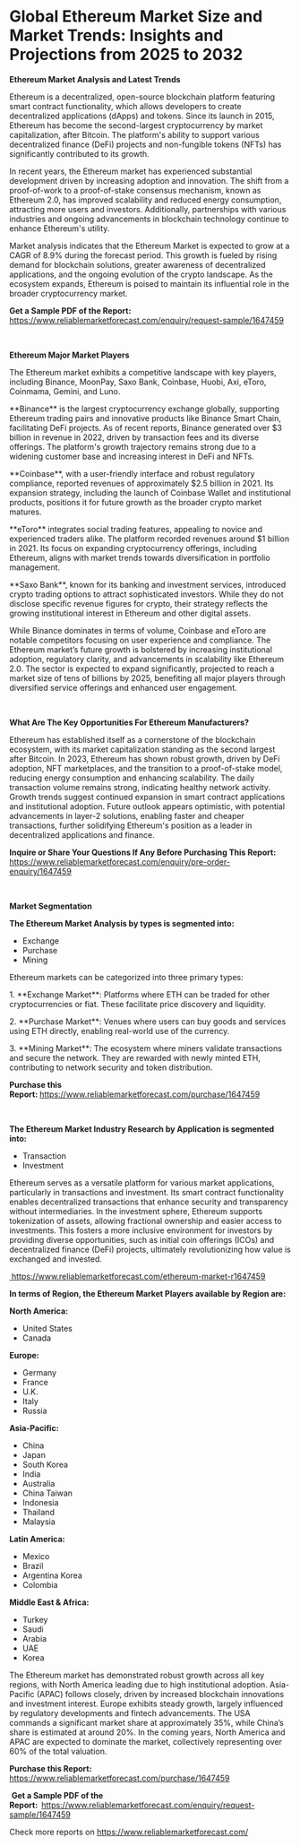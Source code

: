 <p><h1>Global Ethereum Market Size and Market Trends: Insights and Projections from 2025 to 2032</h1></p><p><strong>Ethereum Market Analysis and Latest Trends</strong></p>
<p><p>Ethereum is a decentralized, open-source blockchain platform featuring smart contract functionality, which allows developers to create decentralized applications (dApps) and tokens. Since its launch in 2015, Ethereum has become the second-largest cryptocurrency by market capitalization, after Bitcoin. The platform's ability to support various decentralized finance (DeFi) projects and non-fungible tokens (NFTs) has significantly contributed to its growth.</p><p>In recent years, the Ethereum market has experienced substantial development driven by increasing adoption and innovation. The shift from a proof-of-work to a proof-of-stake consensus mechanism, known as Ethereum 2.0, has improved scalability and reduced energy consumption, attracting more users and investors. Additionally, partnerships with various industries and ongoing advancements in blockchain technology continue to enhance Ethereum's utility.</p><p>Market analysis indicates that the Ethereum Market is expected to grow at a CAGR of 8.9% during the forecast period. This growth is fueled by rising demand for blockchain solutions, greater awareness of decentralized applications, and the ongoing evolution of the crypto landscape. As the ecosystem expands, Ethereum is poised to maintain its influential role in the broader cryptocurrency market.</p></p>
<p><strong>Get a Sample PDF of the Report:&nbsp;</strong> <a href="https://www.reliablemarketforecast.com/enquiry/request-sample/1647459?utm_campaign=3500&utm_medium=2&utm_source=Github&utm_content=ia&utm_term=29032025&utm_id=ethereum">https://www.reliablemarketforecast.com/enquiry/request-sample/1647459</a></p>
<p>&nbsp;</p>
<p><strong>Ethereum Major Market Players</strong></p>
<p><p>The Ethereum market exhibits a competitive landscape with key players, including Binance, MoonPay, Saxo Bank, Coinbase, Huobi, Axi, eToro, Coinmama, Gemini, and Luno. </p><p>**Binance** is the largest cryptocurrency exchange globally, supporting Ethereum trading pairs and innovative products like Binance Smart Chain, facilitating DeFi projects. As of recent reports, Binance generated over $3 billion in revenue in 2022, driven by transaction fees and its diverse offerings. The platform's growth trajectory remains strong due to a widening customer base and increasing interest in DeFi and NFTs.</p><p>**Coinbase**, with a user-friendly interface and robust regulatory compliance, reported revenues of approximately $2.5 billion in 2021. Its expansion strategy, including the launch of Coinbase Wallet and institutional products, positions it for future growth as the broader crypto market matures. </p><p>**eToro** integrates social trading features, appealing to novice and experienced traders alike. The platform recorded revenues around $1 billion in 2021. Its focus on expanding cryptocurrency offerings, including Ethereum, aligns with market trends towards diversification in portfolio management.</p><p>**Saxo Bank**, known for its banking and investment services, introduced crypto trading options to attract sophisticated investors. While they do not disclose specific revenue figures for crypto, their strategy reflects the growing institutional interest in Ethereum and other digital assets.</p><p>While Binance dominates in terms of volume, Coinbase and eToro are notable competitors focusing on user experience and compliance. The Ethereum market’s future growth is bolstered by increasing institutional adoption, regulatory clarity, and advancements in scalability like Ethereum 2.0. The sector is expected to expand significantly, projected to reach a market size of tens of billions by 2025, benefiting all major players through diversified service offerings and enhanced user engagement.</p></p>
<p>&nbsp;</p>
<p><strong>What Are The Key Opportunities For Ethereum Manufacturers?</strong></p>
<p><p>Ethereum has established itself as a cornerstone of the blockchain ecosystem, with its market capitalization standing as the second largest after Bitcoin. In 2023, Ethereum has shown robust growth, driven by DeFi adoption, NFT marketplaces, and the transition to a proof-of-stake model, reducing energy consumption and enhancing scalability. The daily transaction volume remains strong, indicating healthy network activity. Growth trends suggest continued expansion in smart contract applications and institutional adoption. Future outlook appears optimistic, with potential advancements in layer-2 solutions, enabling faster and cheaper transactions, further solidifying Ethereum's position as a leader in decentralized applications and finance.</p></p>
<p><strong>Inquire or Share Your Questions If Any Before Purchasing This Report:</strong> <a href="https://www.reliablemarketforecast.com/enquiry/pre-order-enquiry/1647459?utm_campaign=3500&utm_medium=2&utm_source=Github&utm_content=ia&utm_term=29032025&utm_id=ethereum">https://www.reliablemarketforecast.com/enquiry/pre-order-enquiry/1647459</a></p>
<p>&nbsp;</p>
<p><strong>Market Segmentation</strong></p>
<p><strong>The Ethereum Market Analysis by types is segmented into:</strong></p>
<p><ul><li>Exchange</li><li>Purchase</li><li>Mining</li></ul></p>
<p><p>Ethereum markets can be categorized into three primary types: </p><p>1. **Exchange Market**: Platforms where ETH can be traded for other cryptocurrencies or fiat. These facilitate price discovery and liquidity.</p><p>2. **Purchase Market**: Venues where users can buy goods and services using ETH directly, enabling real-world use of the currency.</p><p>3. **Mining Market**: The ecosystem where miners validate transactions and secure the network. They are rewarded with newly minted ETH, contributing to network security and token distribution.</p></p>
<p><strong>Purchase this Report:&nbsp;</strong><a href="https://www.reliablemarketforecast.com/purchase/1647459?utm_campaign=3500&utm_medium=2&utm_source=Github&utm_content=ia&utm_term=29032025&utm_id=ethereum">https://www.reliablemarketforecast.com/purchase/1647459</a></p>
<p>&nbsp;</p>
<p><strong>The Ethereum Market Industry Research by Application is segmented into:</strong></p>
<p><ul><li>Transaction</li><li>Investment</li></ul></p>
<p><p>Ethereum serves as a versatile platform for various market applications, particularly in transactions and investment. Its smart contract functionality enables decentralized transactions that enhance security and transparency without intermediaries. In the investment sphere, Ethereum supports tokenization of assets, allowing fractional ownership and easier access to investments. This fosters a more inclusive environment for investors by providing diverse opportunities, such as initial coin offerings (ICOs) and decentralized finance (DeFi) projects, ultimately revolutionizing how value is exchanged and invested.</p></p>
<p><a href="https://www.reliablemarketforecast.com/ethereum-market-r1647459?utm_campaign=3500&utm_medium=2&utm_source=Github&utm_content=ia&utm_term=29032025&utm_id=ethereum">&nbsp;https://www.reliablemarketforecast.com/ethereum-market-r1647459</a></p>
<p><strong>In terms of Region, the Ethereum Market Players available by Region are:</strong></p>
<p>
    <p> <strong> North America: </strong>
        <ul>
            <li>United States</li>
            <li>Canada</li>
        </ul>
        </p> 
    <p> <strong> Europe: </strong>
        <ul>
            <li>Germany</li>
            <li>France</li>
            <li>U.K.</li>
            <li>Italy</li>
            <li>Russia</li>
        </ul>
        </p> 
    <p> <strong> Asia-Pacific: </strong>
        <ul>
            <li>China</li>
            <li>Japan</li>
            <li>South Korea</li>
            <li>India</li>
            <li>Australia</li>
            <li>China Taiwan</li>
            <li>Indonesia</li>
            <li>Thailand</li>
            <li>Malaysia</li>
        </ul>
        </p> 
    <p> <strong> Latin America: </strong>
        <ul>
            <li>Mexico</li>
            <li>Brazil</li>
            <li>Argentina Korea</li>
            <li>Colombia</li>
        </ul>
        </p> 
    <p> <strong> Middle East & Africa: </strong>
        <ul>
            <li>Turkey</li>
            <li>Saudi</li>
            <li>Arabia</li>
            <li>UAE</li>
            <li>Korea</li>
        </ul>
    </p>
    </p>
<p><p>The Ethereum market has demonstrated robust growth across all key regions, with North America leading due to high institutional adoption. Asia-Pacific (APAC) follows closely, driven by increased blockchain innovations and investment interest. Europe exhibits steady growth, largely influenced by regulatory developments and fintech advancements. The USA commands a significant market share at approximately 35%, while China’s share is estimated at around 20%. In the coming years, North America and APAC are expected to dominate the market, collectively representing over 60% of the total valuation.</p></p>
<p><strong>Purchase this Report: </strong><a href="https://www.reliablemarketforecast.com/purchase/1647459?utm_campaign=3500&utm_medium=2&utm_source=Github&utm_content=ia&utm_term=29032025&utm_id=ethereum">https://www.reliablemarketforecast.com/purchase/1647459</a></p>
<p>&nbsp;<strong>Get a Sample PDF of the Report:&nbsp;&nbsp;</strong><a href="https://www.reliablemarketforecast.com/enquiry/request-sample/1647459?utm_campaign=3500&utm_medium=2&utm_source=Github&utm_content=ia&utm_term=29032025&utm_id=ethereum">https://www.reliablemarketforecast.com/enquiry/request-sample/1647459</a></p>
<p><strong></strong></p>
<p>Check more reports on <a href="https://www.reliablemarketforecast.com/?utm_campaign=3500&utm_medium=2&utm_source=Github&utm_content=ia&utm_term=29032025&utm_id=ethereum">https://www.reliablemarketforecast.com/</a></p>
